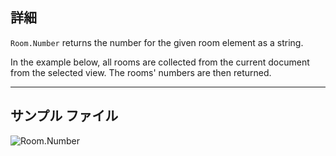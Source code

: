 ## 詳細
`Room.Number` returns the number for the given room element as a string.

In the example below, all rooms are collected from the current document from the selected view. The rooms' numbers are then returned.
___
## サンプル ファイル

![Room.Number](./Revit.Elements.Room.Number_img.jpg)
